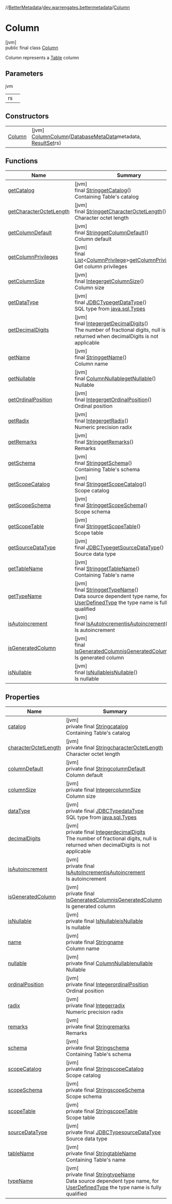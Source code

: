 //[BetterMetadata](../../../index.md)/[dev.warrengates.bettermetadata](../index.md)/[Column](index.md)

# Column

[jvm]\
public final class [Column](index.md)

Column represents a [Table](../-table/index.md) column

## Parameters

jvm

| | |
|---|---|
| rs |  |

## Constructors

| | |
|---|---|
| [Column](-column.md) | [jvm]<br>[Column](index.md)[Column](-column.md)([DatabaseMetaData](https://docs.oracle.com/javase/8/docs/api/java/sql/DatabaseMetaData.html)metadata, [ResultSet](https://docs.oracle.com/javase/8/docs/api/java/sql/ResultSet.html)rs) |

## Functions

| Name | Summary |
|---|---|
| [getCatalog](get-catalog.md) | [jvm]<br>final [String](https://docs.oracle.com/javase/8/docs/api/java/lang/String.html)[getCatalog](get-catalog.md)()<br>Containing Table's catalog |
| [getCharacterOctetLength](get-character-octet-length.md) | [jvm]<br>final [String](https://docs.oracle.com/javase/8/docs/api/java/lang/String.html)[getCharacterOctetLength](get-character-octet-length.md)()<br>Character octet length |
| [getColumnDefault](get-column-default.md) | [jvm]<br>final [String](https://docs.oracle.com/javase/8/docs/api/java/lang/String.html)[getColumnDefault](get-column-default.md)()<br>Column default |
| [getColumnPrivileges](get-column-privileges.md) | [jvm]<br>final [List](https://docs.oracle.com/javase/8/docs/api/java/util/List.html)&lt;[ColumnPrivilege](../-column-privilege/index.md)&gt;[getColumnPrivileges](get-column-privileges.md)()<br>Get column privileges |
| [getColumnSize](get-column-size.md) | [jvm]<br>final [Integer](https://docs.oracle.com/javase/8/docs/api/java/lang/Integer.html)[getColumnSize](get-column-size.md)()<br>Column size |
| [getDataType](get-data-type.md) | [jvm]<br>final [JDBCType](https://docs.oracle.com/javase/8/docs/api/java/sql/JDBCType.html)[getDataType](get-data-type.md)()<br>SQL type from [java.sql.Types](https://docs.oracle.com/javase/8/docs/api/java/sql/Types.html) |
| [getDecimalDigits](get-decimal-digits.md) | [jvm]<br>final [Integer](https://docs.oracle.com/javase/8/docs/api/java/lang/Integer.html)[getDecimalDigits](get-decimal-digits.md)()<br>The number of fractional digits, null is returned when decimalDigits is not applicable |
| [getName](get-name.md) | [jvm]<br>final [String](https://docs.oracle.com/javase/8/docs/api/java/lang/String.html)[getName](get-name.md)()<br>Column name |
| [getNullable](get-nullable.md) | [jvm]<br>final [ColumnNullable](../-column-nullable/index.md)[getNullable](get-nullable.md)()<br>Nullable |
| [getOrdinalPosition](get-ordinal-position.md) | [jvm]<br>final [Integer](https://docs.oracle.com/javase/8/docs/api/java/lang/Integer.html)[getOrdinalPosition](get-ordinal-position.md)()<br>Ordinal position |
| [getRadix](get-radix.md) | [jvm]<br>final [Integer](https://docs.oracle.com/javase/8/docs/api/java/lang/Integer.html)[getRadix](get-radix.md)()<br>Numeric precision radix |
| [getRemarks](get-remarks.md) | [jvm]<br>final [String](https://docs.oracle.com/javase/8/docs/api/java/lang/String.html)[getRemarks](get-remarks.md)()<br>Remarks |
| [getSchema](get-schema.md) | [jvm]<br>final [String](https://docs.oracle.com/javase/8/docs/api/java/lang/String.html)[getSchema](get-schema.md)()<br>Containing Table's schema |
| [getScopeCatalog](get-scope-catalog.md) | [jvm]<br>final [String](https://docs.oracle.com/javase/8/docs/api/java/lang/String.html)[getScopeCatalog](get-scope-catalog.md)()<br>Scope catalog |
| [getScopeSchema](get-scope-schema.md) | [jvm]<br>final [String](https://docs.oracle.com/javase/8/docs/api/java/lang/String.html)[getScopeSchema](get-scope-schema.md)()<br>Scope schema |
| [getScopeTable](get-scope-table.md) | [jvm]<br>final [String](https://docs.oracle.com/javase/8/docs/api/java/lang/String.html)[getScopeTable](get-scope-table.md)()<br>Scope table |
| [getSourceDataType](get-source-data-type.md) | [jvm]<br>final [JDBCType](https://docs.oracle.com/javase/8/docs/api/java/sql/JDBCType.html)[getSourceDataType](get-source-data-type.md)()<br>Source data type |
| [getTableName](get-table-name.md) | [jvm]<br>final [String](https://docs.oracle.com/javase/8/docs/api/java/lang/String.html)[getTableName](get-table-name.md)()<br>Containing Table's name |
| [getTypeName](get-type-name.md) | [jvm]<br>final [String](https://docs.oracle.com/javase/8/docs/api/java/lang/String.html)[getTypeName](get-type-name.md)()<br>Data source dependent type name, for [UserDefinedType](../-user-defined-type/index.md) the type name is fully qualified |
| [isAutoincrement](is-autoincrement.md) | [jvm]<br>final [IsAutoIncrement](../-is-auto-increment/index.md)[isAutoincrement](is-autoincrement.md)()<br>Is autoincrement |
| [isGeneratedColumn](is-generated-column.md) | [jvm]<br>final [IsGeneratedColumn](../-is-generated-column/index.md)[isGeneratedColumn](is-generated-column.md)()<br>Is generated column |
| [isNullable](is-nullable.md) | [jvm]<br>final [IsNullable](../-is-nullable/index.md)[isNullable](is-nullable.md)()<br>Is nullable |

## Properties

| Name | Summary |
|---|---|
| [catalog](index.md#-1960551777%2FProperties%2F-1216412040) | [jvm]<br>private final [String](https://docs.oracle.com/javase/8/docs/api/java/lang/String.html)[catalog](index.md#-1960551777%2FProperties%2F-1216412040)<br>Containing Table's catalog |
| [characterOctetLength](index.md#1526494614%2FProperties%2F-1216412040) | [jvm]<br>private final [String](https://docs.oracle.com/javase/8/docs/api/java/lang/String.html)[characterOctetLength](index.md#1526494614%2FProperties%2F-1216412040)<br>Character octet length |
| [columnDefault](index.md#-1636544339%2FProperties%2F-1216412040) | [jvm]<br>private final [String](https://docs.oracle.com/javase/8/docs/api/java/lang/String.html)[columnDefault](index.md#-1636544339%2FProperties%2F-1216412040)<br>Column default |
| [columnSize](index.md#806080619%2FProperties%2F-1216412040) | [jvm]<br>private final [Integer](https://docs.oracle.com/javase/8/docs/api/java/lang/Integer.html)[columnSize](index.md#806080619%2FProperties%2F-1216412040)<br>Column size |
| [dataType](index.md#658359486%2FProperties%2F-1216412040) | [jvm]<br>private final [JDBCType](https://docs.oracle.com/javase/8/docs/api/java/sql/JDBCType.html)[dataType](index.md#658359486%2FProperties%2F-1216412040)<br>SQL type from [java.sql.Types](https://docs.oracle.com/javase/8/docs/api/java/sql/Types.html) |
| [decimalDigits](index.md#-47019871%2FProperties%2F-1216412040) | [jvm]<br>private final [Integer](https://docs.oracle.com/javase/8/docs/api/java/lang/Integer.html)[decimalDigits](index.md#-47019871%2FProperties%2F-1216412040)<br>The number of fractional digits, null is returned when decimalDigits is not applicable |
| [isAutoincrement](is-autoincrement.md) | [jvm]<br>private final [IsAutoIncrement](../-is-auto-increment/index.md)[isAutoincrement](is-autoincrement.md)<br>Is autoincrement |
| [isGeneratedColumn](is-generated-column.md) | [jvm]<br>private final [IsGeneratedColumn](../-is-generated-column/index.md)[isGeneratedColumn](is-generated-column.md)<br>Is generated column |
| [isNullable](is-nullable.md) | [jvm]<br>private final [IsNullable](../-is-nullable/index.md)[isNullable](is-nullable.md)<br>Is nullable |
| [name](index.md#-906905449%2FProperties%2F-1216412040) | [jvm]<br>private final [String](https://docs.oracle.com/javase/8/docs/api/java/lang/String.html)[name](index.md#-906905449%2FProperties%2F-1216412040)<br>Column name |
| [nullable](index.md#-1499994623%2FProperties%2F-1216412040) | [jvm]<br>private final [ColumnNullable](../-column-nullable/index.md)[nullable](index.md#-1499994623%2FProperties%2F-1216412040)<br>Nullable |
| [ordinalPosition](index.md#-1434845154%2FProperties%2F-1216412040) | [jvm]<br>private final [Integer](https://docs.oracle.com/javase/8/docs/api/java/lang/Integer.html)[ordinalPosition](index.md#-1434845154%2FProperties%2F-1216412040)<br>Ordinal position |
| [radix](index.md#1266470868%2FProperties%2F-1216412040) | [jvm]<br>private final [Integer](https://docs.oracle.com/javase/8/docs/api/java/lang/Integer.html)[radix](index.md#1266470868%2FProperties%2F-1216412040)<br>Numeric precision radix |
| [remarks](index.md#-1431021819%2FProperties%2F-1216412040) | [jvm]<br>private final [String](https://docs.oracle.com/javase/8/docs/api/java/lang/String.html)[remarks](index.md#-1431021819%2FProperties%2F-1216412040)<br>Remarks |
| [schema](index.md#-504212223%2FProperties%2F-1216412040) | [jvm]<br>private final [String](https://docs.oracle.com/javase/8/docs/api/java/lang/String.html)[schema](index.md#-504212223%2FProperties%2F-1216412040)<br>Containing Table's schema |
| [scopeCatalog](index.md#-1057772483%2FProperties%2F-1216412040) | [jvm]<br>private final [String](https://docs.oracle.com/javase/8/docs/api/java/lang/String.html)[scopeCatalog](index.md#-1057772483%2FProperties%2F-1216412040)<br>Scope catalog |
| [scopeSchema](index.md#910383011%2FProperties%2F-1216412040) | [jvm]<br>private final [String](https://docs.oracle.com/javase/8/docs/api/java/lang/String.html)[scopeSchema](index.md#910383011%2FProperties%2F-1216412040)<br>Scope schema |
| [scopeTable](index.md#1645822056%2FProperties%2F-1216412040) | [jvm]<br>private final [String](https://docs.oracle.com/javase/8/docs/api/java/lang/String.html)[scopeTable](index.md#1645822056%2FProperties%2F-1216412040)<br>Scope table |
| [sourceDataType](index.md#859296803%2FProperties%2F-1216412040) | [jvm]<br>private final [JDBCType](https://docs.oracle.com/javase/8/docs/api/java/sql/JDBCType.html)[sourceDataType](index.md#859296803%2FProperties%2F-1216412040)<br>Source data type |
| [tableName](index.md#-236918657%2FProperties%2F-1216412040) | [jvm]<br>private final [String](https://docs.oracle.com/javase/8/docs/api/java/lang/String.html)[tableName](index.md#-236918657%2FProperties%2F-1216412040)<br>Containing Table's name |
| [typeName](index.md#1088671997%2FProperties%2F-1216412040) | [jvm]<br>private final [String](https://docs.oracle.com/javase/8/docs/api/java/lang/String.html)[typeName](index.md#1088671997%2FProperties%2F-1216412040)<br>Data source dependent type name, for [UserDefinedType](../-user-defined-type/index.md) the type name is fully qualified |
